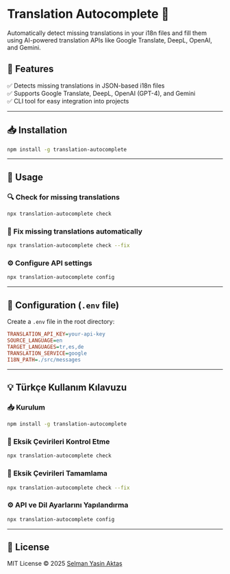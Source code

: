 # Translation Autocomplete 🚀

Automatically detect missing translations in your i18n files and fill them using AI-powered translation APIs like Google Translate, DeepL, OpenAI, and Gemini.

## 📌 Features
✅ Detects missing translations in JSON-based i18n files  
✅ Supports Google Translate, DeepL, OpenAI (GPT-4), and Gemini  
✅ CLI tool for easy integration into projects  

---

## 📥 Installation

```sh
npm install -g translation-autocomplete
```

---

## 🚀 Usage

### 🔍 Check for missing translations
```sh
npx translation-autocomplete check
```

### 🔄 Fix missing translations automatically
```sh
npx translation-autocomplete check --fix
```

### ⚙️ Configure API settings
```sh
npx translation-autocomplete config
```

---

## 🔧 Configuration (`.env` file)

Create a `.env` file in the root directory:
```ini
TRANSLATION_API_KEY=your-api-key
SOURCE_LANGUAGE=en
TARGET_LANGUAGES=tr,es,de
TRANSLATION_SERVICE=google
I18N_PATH=./src/messages
```

---

## 💡 Türkçe Kullanım Kılavuzu
### 📥 Kurulum

```sh
npm install -g translation-autocomplete
```

### 🧐 Eksik Çevirileri Kontrol Etme
```sh
npx translation-autocomplete check
```

### 🔄 Eksik Çevirileri Tamamlama
```sh
npx translation-autocomplete check --fix
```

### ⚙️ API ve Dil Ayarlarını Yapılandırma
```sh
npx translation-autocomplete config
```

---

## 📜 License
MIT License © 2025 [Selman Yasin Aktaş](https://github.com/selmanyasin)
